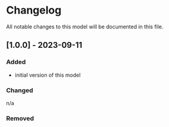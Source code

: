 # Changelog
All notable changes to this model will be documented in this file.

## [1.0.0] - 2023-09-11

### Added
- initial version of this model

### Changed
n/a

### Removed
